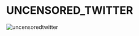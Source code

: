 # UNCENSORED_TWITTER

![uncensoredtwitter](https://user-images.githubusercontent.com/121312707/229483241-65256509-02d1-43b9-8481-5f215e6256f6.png)
